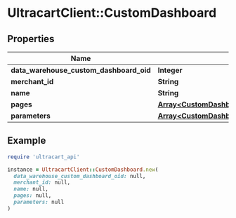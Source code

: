 # UltracartClient::CustomDashboard

## Properties

| Name | Type | Description | Notes |
| ---- | ---- | ----------- | ----- |
| **data_warehouse_custom_dashboard_oid** | **Integer** |  | [optional] |
| **merchant_id** | **String** |  | [optional] |
| **name** | **String** |  | [optional] |
| **pages** | [**Array&lt;CustomDashboardPage&gt;**](CustomDashboardPage.md) |  | [optional] |
| **parameters** | [**Array&lt;CustomDashboardExecutionParameter&gt;**](CustomDashboardExecutionParameter.md) |  | [optional] |

## Example

```ruby
require 'ultracart_api'

instance = UltracartClient::CustomDashboard.new(
  data_warehouse_custom_dashboard_oid: null,
  merchant_id: null,
  name: null,
  pages: null,
  parameters: null
)
```


